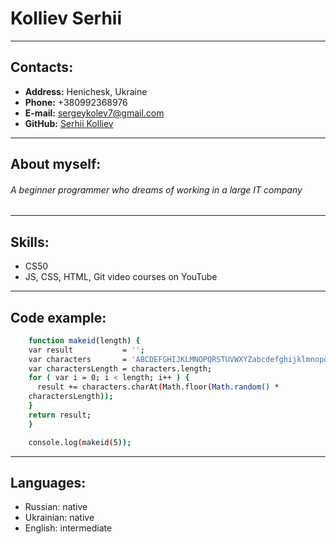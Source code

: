 #  Kolliev Serhii
---

##  Contacts:


*   **Address:** Henichesk, Ukraine
*   **Phone:**   +380992368976
*   **E-mail:**  sergeykolev7@gmail.com
*   **GitHub:**  [Serhii Kolliev](https://github.com/SerhiiKolliev)
***
## About myself:

###### A beginner programmer who dreams of working in a large IT company
---
## Skills:
*	CS50 
*	JS, CSS, HTML, Git video courses on YouTube
---
## Code example:
```sh
	function makeid(length) {
    var result           = '';
    var characters       = 'ABCDEFGHIJKLMNOPQRSTUVWXYZabcdefghijklmnopqrstuvwxyz0123456789';
    var charactersLength = characters.length;
    for ( var i = 0; i < length; i++ ) {
      result += characters.charAt(Math.floor(Math.random() * 
 	charactersLength));
   	}
   	return result;
	}

	console.log(makeid(5));
```
    
---

## Languages:
*	Russian: native
*	Ukrainian: native
*	English: intermediate